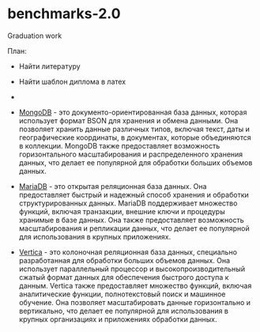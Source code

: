 # benchmarks-2.0
Graduation work

План: 
 - Найти литературу 
 - Найти шаблон диплома в латех 
 - 


- [MongoDB](https://www.mongodb.com) - это документо-ориентированная база данных, которая использует формат BSON для хранения и обмена данными. Она позволяет хранить данные различных типов, включая текст, даты и географические координаты, в документах, которые объединяются в коллекции. MongoDB также предоставляет возможность горизонтального масштабирования и распределенного хранения данных, что делает ее популярной для обработки больших объемов данных. 
- [MariaDB](https://www.mongodb.com) - это открытая реляционная база данных. Она предоставляет быстрый и надежный способ хранения и обработки структурированных данных. MariaDB поддерживает множество функций, включая транзакции, внешние ключи и процедуры хранимые в базе данных. Она также предоставляет возможность масштабирования и репликации данных, что делает ее популярной для использования в крупных приложениях.
- [Vertica](https://www.vertica.com) - это колоночная реляционная база данных, специально разработанная для обработки больших объемов данных. Она использует параллельный процессор и высокопроизводительный сжатый формат данных для обеспечения быстрого доступа к данным. Vertica также предоставляет множество функций, включая аналитические функции, полнотекстовый поиск и машинное обучение. Она позволяет масштабировать данные горизонтально и вертикально, что делает ее популярной для использования в крупных организациях и приложениях обработки данных.
